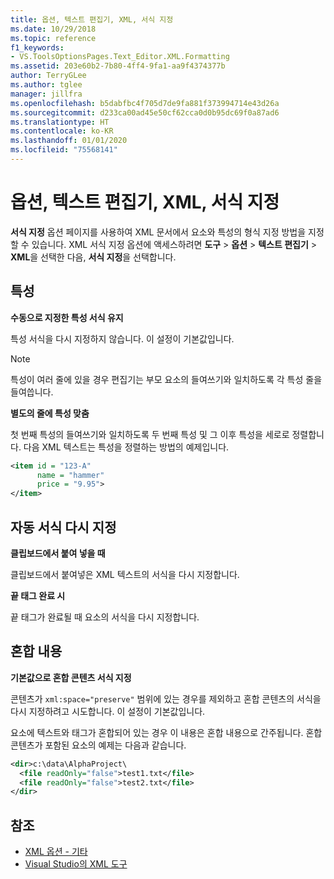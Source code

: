 ```yaml
---
title: 옵션, 텍스트 편집기, XML, 서식 지정
ms.date: 10/29/2018
ms.topic: reference
f1_keywords:
- VS.ToolsOptionsPages.Text_Editor.XML.Formatting
ms.assetid: 203e60b2-7b80-4ff4-9fa1-aa9f4374377b
author: TerryGLee
ms.author: tglee
manager: jillfra
ms.openlocfilehash: b5dabfbc4f705d7de9fa881f373994714e43d26a
ms.sourcegitcommit: d233ca00ad45e50cf62cca0d0b95dc69f0a87ad6
ms.translationtype: HT
ms.contentlocale: ko-KR
ms.lasthandoff: 01/01/2020
ms.locfileid: "75568141"
---
```

# <a name="options-text-editor-xml-formatting"></a>옵션, 텍스트 편집기, XML, 서식 지정

**서식 지정** 옵션 페이지를 사용하여 XML 문서에서 요소와 특성의 형식 지정 방법을 지정할 수 있습니다. XML 서식 지정 옵션에 액세스하려면 **도구** > **옵션** > **텍스트 편집기** > **XML**을 선택한 다음, **서식 지정**을 선택합니다.

## <a name="attributes"></a>특성

**수동으로 지정한 특성 서식 유지**

특성 서식을 다시 지정하지 않습니다. 이 설정이 기본값입니다.

> [!NOTE]
> 특성이 여러 줄에 있을 경우 편집기는 부모 요소의 들여쓰기와 일치하도록 각 특성 줄을 들여씁니다.

**별도의 줄에 특성 맞춤**

첫 번째 특성의 들여쓰기와 일치하도록 두 번째 특성 및 그 이후 특성을 세로로 정렬합니다. 다음 XML 텍스트는 특성을 정렬하는 방법의 예제입니다.

```xml
<item id = "123-A"
      name = "hammer"
      price = "9.95">
</item>
```

## <a name="auto-reformat"></a>자동 서식 다시 지정

**클립보드에서 붙여 넣을 때**

클립보드에서 붙여넣은 XML 텍스트의 서식을 다시 지정합니다.

**끝 태그 완료 시**

끝 태그가 완료될 때 요소의 서식을 다시 지정합니다.

## <a name="mixed-content"></a>혼합 내용

**기본값으로 혼합 콘텐츠 서식 지정**

콘텐츠가 `xml:space="preserve"` 범위에 있는 경우를 제외하고 혼합 콘텐츠의 서식을 다시 지정하려고 시도합니다. 이 설정이 기본값입니다.

요소에 텍스트와 태그가 혼합되어 있는 경우 이 내용은 혼합 내용으로 간주됩니다. 혼합 콘텐츠가 포함된 요소의 예제는 다음과 같습니다.

```xml
<dir>c:\data\AlphaProject\
  <file readOnly="false">test1.txt</file>
  <file readOnly="false">test2.txt</file>
</dir>
```

## <a name="see-also"></a>참조

- [XML 옵션 - 기타](options-text-editor-xml-miscellaneous.md)
- [Visual Studio의 XML 도구](../../xml-tools/xml-tools-in-visual-studio.md)
